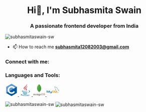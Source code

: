 <h1 align="center">Hi👋, I'm Subhasmita Swain</h1>
<h3 align="center">A passionate frontend developer from India</h3>

<p align="left"> <img src="https://komarev.com/ghpvc/?username=subhasmitaswain-sw&label=Profile%20views&color=0e75b6&style=flat" alt="subhasmitaswain-sw" /> </p>

- 📫 How to reach me **subhasmita12082003@gmail.com**

<h3 align="left">Connect with me:</h3>
<p align="left">
</p>

<h3 align="left">Languages and Tools:</h3>
<p align="left"> <a href="https://www.cprogramming.com/" target="_blank" rel="noreferrer"> <img src="https://raw.githubusercontent.com/devicons/devicon/master/icons/c/c-original.svg" alt="c" width="40" height="40"/> </a> <a href="https://www.java.com" target="_blank" rel="noreferrer"> <img src="https://raw.githubusercontent.com/devicons/devicon/master/icons/java/java-original.svg" alt="java" width="40" height="40"/> </a> <a href="https://www.mongodb.com/" target="_blank" rel="noreferrer"> <img src="https://raw.githubusercontent.com/devicons/devicon/master/icons/mongodb/mongodb-original-wordmark.svg" alt="mongodb" width="40" height="40"/> </a> <a href="https://www.mysql.com/" target="_blank" rel="noreferrer"> <img src="https://raw.githubusercontent.com/devicons/devicon/master/icons/mysql/mysql-original-wordmark.svg" alt="mysql" width="40" height="40"/> </a> </p>

<p><img align="left" src="https://github-readme-stats.vercel.app/api/top-langs?username=subhasmitaswain-sw&show_icons=true&locale=en&layout=compact" alt="subhasmitaswain-sw" /></p>

<p>&nbsp;<img align="center" src="https://github-readme-stats.vercel.app/api?username=subhasmitaswain-sw&show_icons=true&locale=en" alt="subhasmitaswain-sw" /></p>

